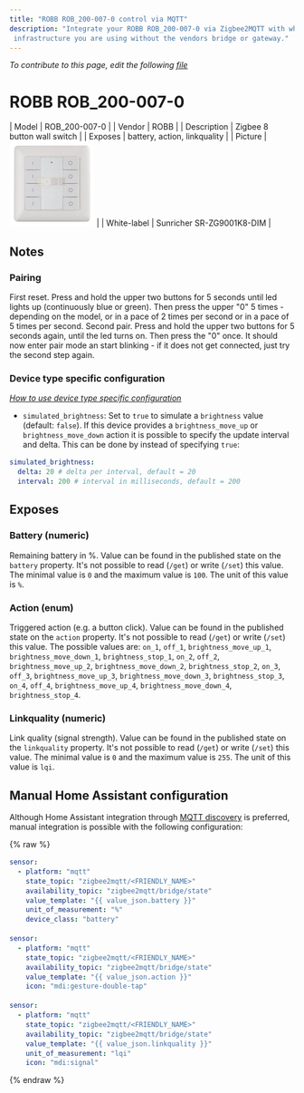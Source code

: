 ```yaml
---
title: "ROBB ROB_200-007-0 control via MQTT"
description: "Integrate your ROBB ROB_200-007-0 via Zigbee2MQTT with whatever smart home
 infrastructure you are using without the vendors bridge or gateway."
---
```


*To contribute to this page, edit the following
[file](https://github.com/Koenkk/zigbee2mqtt.io/blob/master/docs/devices/ROB_200-007-0.md)*

# ROBB ROB_200-007-0

| Model | ROB_200-007-0  |
| Vendor  | ROBB  |
| Description | Zigbee 8 button wall switch |
| Exposes | battery, action, linkquality |
| Picture | ![ROBB ROB_200-007-0](../images/devices/ROB_200-007-0.jpg) |
| White-label | Sunricher SR-ZG9001K8-DIM |

## Notes


### Pairing
First reset. Press and hold the upper two buttons for 5 seconds until led lights up (continuously blue or green). Then press the upper "0" 5 times - depending on the model, or in a pace of 2 times per second or in a pace of 5 times per second. Second pair. Press and hold the upper two buttons for 5 seconds again, until the led turns on. Then press the "0" once. It should now enter pair mode an start blinking - if it does not get connected, just try the second step again.

### Device type specific configuration
*[How to use device type specific configuration](../information/configuration.md)*

* `simulated_brightness`: Set to `true` to simulate a `brightness` value (default: `false`).
If this device provides a `brightness_move_up` or `brightness_move_down` action it is possible to specify the update
interval and delta. This can be done by instead of specifying `true`:

```yaml
simulated_brightness:
  delta: 20 # delta per interval, default = 20
  interval: 200 # interval in milliseconds, default = 200
```



## Exposes

### Battery (numeric)
Remaining battery in %.
Value can be found in the published state on the `battery` property.
It's not possible to read (`/get`) or write (`/set`) this value.
The minimal value is `0` and the maximum value is `100`.
The unit of this value is `%`.

### Action (enum)
Triggered action (e.g. a button click).
Value can be found in the published state on the `action` property.
It's not possible to read (`/get`) or write (`/set`) this value.
The possible values are: `on_1`, `off_1`, `brightness_move_up_1`, `brightness_move_down_1`, `brightness_stop_1`, `on_2`, `off_2`, `brightness_move_up_2`, `brightness_move_down_2`, `brightness_stop_2`, `on_3`, `off_3`, `brightness_move_up_3`, `brightness_move_down_3`, `brightness_stop_3`, `on_4`, `off_4`, `brightness_move_up_4`, `brightness_move_down_4`, `brightness_stop_4`.

### Linkquality (numeric)
Link quality (signal strength).
Value can be found in the published state on the `linkquality` property.
It's not possible to read (`/get`) or write (`/set`) this value.
The minimal value is `0` and the maximum value is `255`.
The unit of this value is `lqi`.

## Manual Home Assistant configuration
Although Home Assistant integration through [MQTT discovery](../integration/home_assistant) is preferred,
manual integration is possible with the following configuration:


{% raw %}
```yaml
sensor:
  - platform: "mqtt"
    state_topic: "zigbee2mqtt/<FRIENDLY_NAME>"
    availability_topic: "zigbee2mqtt/bridge/state"
    value_template: "{{ value_json.battery }}"
    unit_of_measurement: "%"
    device_class: "battery"

sensor:
  - platform: "mqtt"
    state_topic: "zigbee2mqtt/<FRIENDLY_NAME>"
    availability_topic: "zigbee2mqtt/bridge/state"
    value_template: "{{ value_json.action }}"
    icon: "mdi:gesture-double-tap"

sensor:
  - platform: "mqtt"
    state_topic: "zigbee2mqtt/<FRIENDLY_NAME>"
    availability_topic: "zigbee2mqtt/bridge/state"
    value_template: "{{ value_json.linkquality }}"
    unit_of_measurement: "lqi"
    icon: "mdi:signal"
```
{% endraw %}


